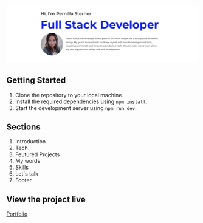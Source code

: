 <h1 align="center">
  <a href="">
    <img src="public/screenshot.png" alt="Screenshot Image">
  </a>
</h1>

## Getting Started

1.  Clone the repository to your local machine.
2.  Install the required dependencies using `npm install`.
3.  Start the development server using `npm run dev`.

## Sections

1. Introduction
2. Tech
3. Feutured Projects
4. My words
5. Skills
6. Let´s talk
7. Footer

## View the project live

[Portfolio](https://filzasaleem.netlify.app/)
